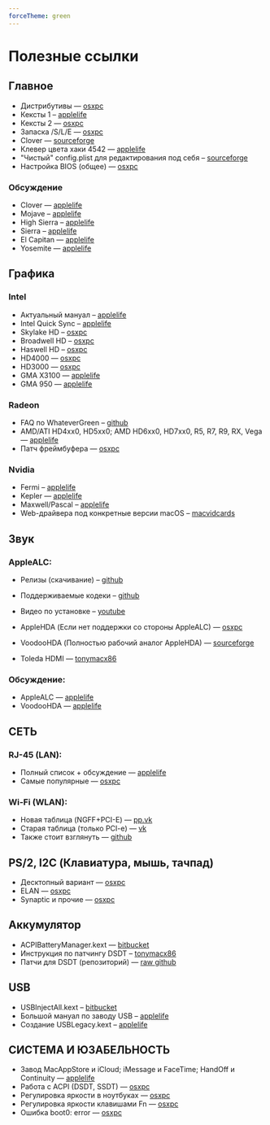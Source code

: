 ```yaml
---
forceTheme: green
---
```

# Полезные ссылки 
## Главное 
* Дистрибутивы — [osxpc](http://osxpc.ru/category/downloads/osx/)
* Кексты 1 – [applelife](https://www.applelife.ru/threads/2942933)
* Кексты 2 — [osxpc](http://osxpc.ru/downloads/k/kexts/)
* Запаска /S/L/E — [osxpc](http://osxpc.ru/zapaska/)
* Clover — [sourceforge](https://sourceforge.net/projects/cloverefiboot/files/latest/download)
* Клевер цвета хаки 4542 — [applelife](https://i.applelife.ru/2018/06/431578_Klever_cveta_xaki_4542.pdf)
* "Чистый" config.plist для редактирования под себя – [sourceforge](https://sourceforge.net/p/cloverefiboot/code/HEAD/tree/CloverPackage/CloverV2/EFI/CLOVER/config-sample.plist) 
* Настройка BIOS (общее) — [osxpc](http://osxpc.ru/faq/settings_bios/)
### Обсуждение 
* Clover — [applelife](https://applelife.ru/threads/42089)
* Mojave – [applelife](https://applelife.ru/threads/2942975)
* High Sierra – [applelife](https://applelife.ru/threads/2210706)
* Sierra – [applelife](https://applelife.ru/threads/2929575)
* El Capitan — [applelife](https://applelife.ru/threads/517495)
* Yosemite — [applelife](https://applelife.ru/threads/41758)

## Графика
### Intel
* Актуальный мануал – [applelife](https://applelife.ru/threads/1289648)
* Intel Quick Sync – [applelife](https://applelife.ru/threads/817923/)
* Skylake HD – [osxpc](http://osxpc.ru/zavod/gpu/intel/skylake/)
* Broadwell HD – [osxpc](http://osxpc.ru/zavod/gpu/intel/broadwell/)
* Haswell HD – [osxpc](http://osxpc.ru/zavod/gpu/intel/haswell/)
* HD4000 — [osxpc](http://osxpc.ru/zavod/gpu/intel/hd4000/)
* HD3000 — [osxpc](http://osxpc.ru/zavod/gpu/intel/hd3000/)
* GMA X3100 — [applelife](https://applelife.ru/threads/36617)
* GMA 950 — [applelife](https://applelife.ru/threads/22726)
### Radeon
* FAQ по WhateverGreen – [github](https://github.com/acidanthera/WhateverGreen/blob/master/Manual/FAQ.Radeon.ru.md)
* AMD/ATI HD4xx0, HD5xx0; AMD HD6xx0, HD7xx0, R5, R7, R9, RX, Vega — [applelife](https://applelife.ru/threads/28890)
* Патч фреймбуфера — [osxpc](http://osxpc.ru/zavod/gpu/ati/patch/)
### Nvidia
* Fermi – [applelife](https://applelife.ru/threads/27607)
* Kepler — [applelife](https://applelife.ru/threads/37131)
* Maxwell/Pascal – [applelife](https://applelife.ru/threads/1546195)
* Web-драйвера под конкретные версии macOS – [macvidcards](http://www.macvidcards.com/drivers.html)

## Звук
### AppleALC:
* Релизы (скачивание) – [github](http://github.com/acidanthera/AppleALC/releases)
* Поддерживаемые кодеки – [github](http://github.com/acidanthera/AppleALC/wiki/Supported-codecs)
* Видео по установке – [youtube](https://www.youtube.com/watch?v=xbLn_OkVuKY)

* AppleHDA (Если нет поддержки со стороны AppleALC) — [osxpc](http://osxpc.ru/kexts/audio/applehda/)
* VoodooHDA (Полностью рабочий аналог AppleHDA) — [sourceforge](https://sourceforge.net/projects/voodoohda/files/latest/download)
* Toleda HDMI — [tonymacx86](http://tonymacx86.com/threads/audio-hdmi-audio-applehda-guide.143760/)
### Обсуждение:
* AppleALC — [applelife](https://applelife.ru/threads/171672)
* VoodooHDA — [applelife](https://applelife.ru/threads/18413)

## СЕТЬ
### RJ-45 (LAN):
* Полный список + обсуждение — [applelife](https://applelife.ru/forums/setevye-karty.40/)
* Самые популярные — [osxpc](http://osxpc.ru/category/kexts/internet/)
### Wi-Fi (WLAN):
* Новая таблица (NGFF+PCI-E) — [pp.vk](https://pp.vk.me/c630723/v630723383/271b8/8P0Uz2vtNIE.jpg)
* Старая таблица (только PCI-e) — [vk](https://vk.com/doc-12954845_437058293)
* Также стоит взглянуть — [github](https://github.com/toleda/wireless_half-mini)

## PS/2, I2C (Клавиатура, мышь, тачпад)
* Десктопный вариант — [osxpc](http://osxpc.ru/kexts/ps2/vdps2/)
* ELAN — [osxpc](http://osxpc.ru/kexts/ps2/elan/)
* Synaptic и прочие — [osxpc](http://osxpc.ru/kexts/ps2/synaptic/)

## Аккумулятор
* ACPIBatteryManager.kext — [bitbucket](https://bitbucket.org/RehabMan/os-x-acpi-battery-driver/downloads/)
* Инструкция по патчингу DSDT – [tonymacx86](https://www.tonymacx86.com/threads/116102)
* Патчи для DSDT (репозиторий) — [raw github](http://raw.github.com/RehabMan/Laptop-DSDT-Patch/master)

## USB
* USBInjectAll.kext – [bitbucket](https://bitbucket.org/RehabMan/os-x-usb-inject-all/downloads/)
* Большой мануал по заводу USB – [applelife](https://applelife.ru/posts/550233)
* Создание USBLegacy.kext – [applelife](https://applelife.ru/posts/537459)

## СИСТЕМА И ЮЗАБЕЛЬНОСТЬ
* Завод MacAppStore и iCloud; iMessage и FaceTime; HandOff и Continuity — [applelife](https://applelife.ru/posts/727913)
* Работа с ACPI (DSDT, SSDT) — [osxpc](http://osxpc.ru/faq/acpi-manual/)
* Регулировка яркости в ноутбуках — [osxpc](http://osxpc.ru/faq/brightness-laptop/)
* Регулировка яркости клавишами Fn — [osxpc](http://osxpc.ru/faq/backlight-fn/)
* Ошибка boot0: error — [osxpc](http://osxpc.ru/faq/boot0-error/)
